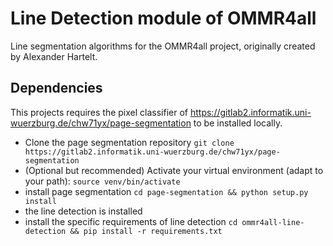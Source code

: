# Line Detection module of OMMR4all

Line segmentation algorithms for the OMMR4all project, originally created by Alexander Hartelt.


## Dependencies

This projects requires the pixel classifier of
https://gitlab2.informatik.uni-wuerzburg.de/chw71yx/page-segmentation
to be installed locally.
 * Clone the page segmentation repository `git clone https://gitlab2.informatik.uni-wuerzburg.de/chw71yx/page-segmentation`
 * (Optional but recommended) Activate your virtual environment 
   (adapt to your path): `source venv/bin/activate`
 * install page segmentation `cd page-segmentation && python setup.py install`
 * the line detection is installed
 * install the specific requirements of line detection `cd ommr4all-line-detection && pip install -r requirements.txt`

 
 
